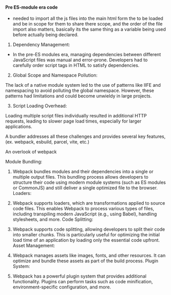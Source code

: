 #### Pre ES-module era code

- needed to import all the js files into the main html form the to be loaded and be in scope for them to share there scope, and the order of the file import also matters, basically its the same thing as a variable being used before actually being declared.

1. Dependency Management:

- In the pre-ES modules era, managing dependencies between different JavaScript files was manual and error-prone. Developers had to carefully order script tags in HTML to satisfy dependencies.

2. Global Scope and Namespace Pollution:

The lack of a native module system led to the use of patterns like IIFE and namespacing to avoid polluting the global namespace. However, these patterns had limitations and could become unwieldy in large projects.

3. Script Loading Overhead:

Loading multiple script files individually resulted in additional HTTP requests, leading to slower page load times, especially for larger applications.

A bundler addresses all these challenges and provides several key features, (ex.  webpack, esbuild, parcel, vite, etc.)

An overlook of webpack

Module Bundling:

1. Webpack bundles modules and their dependencies into a single or multiple output files. This bundling process allows developers to structure their code using modern module systems (such as ES modules or CommonJS) and still deliver a single optimized file to the browser.
Loaders:

2. Webpack supports loaders, which are transformations applied to source code files. This enables Webpack to process various types of files, including transpiling modern JavaScript (e.g., using Babel), handling stylesheets, and more.
Code Splitting:

3. Webpack supports code splitting, allowing developers to split their code into smaller chunks. This is particularly useful for optimizing the initial load time of an application by loading only the essential code upfront.
Asset Management:

4. Webpack manages assets like images, fonts, and other resources. It can optimize and bundle these assets as part of the build process.
Plugin System:

5. Webpack has a powerful plugin system that provides additional functionality. Plugins can perform tasks such as code minification, environment-specific configuration, and more.